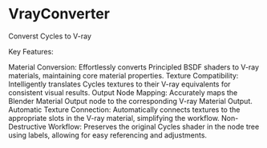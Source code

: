 # VrayConverter
Converst Cycles to V-ray

Key Features:

Material Conversion: Effortlessly converts Principled BSDF shaders to V-ray materials, maintaining core material properties.
Texture Compatibility: Intelligently translates Cycles textures to their V-ray equivalents for consistent visual results.
Output Node Mapping: Accurately maps the Blender Material Output node to the corresponding V-ray Material Output.
Automatic Texture Connection: Automatically connects textures to the appropriate slots in the V-ray material, simplifying the workflow.
Non-Destructive Workflow: Preserves the original Cycles shader in the node tree using labels, allowing for easy referencing and adjustments.
